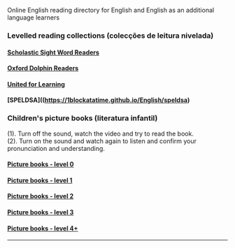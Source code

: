 
Online English reading directory for English and English as an additional language learners   

### Levelled reading collections (colecções de leitura nivelada)

#### [Scholastic Sight Word Readers](https://1blockatatime.github.io/English/schol_swr)  
#### [Oxford Dolphin Readers](https://1blockatatime.github.io/English/oxf_dolph)  
#### [United for Learning](https://1blockatatime.github.io/English/ufl_readers)
#### [SPELDSA]((https://1blockatatime.github.io/English/speldsa)  

### Children's picture books (literatura infantil)

(1). Turn off the sound, watch the video and try to read the book.  
(2). Turn on the sound and watch again to listen and confirm your pronunciation and understanding.  

#### [Picture books - level 0](https://1blockatatime.github.io/English/PICBK0)  
#### [Picture books - level 1](https://1blockatatime.github.io/English/PICBK1)  
#### [Picture books - level 2](https://1blockatatime.github.io/English/PICBK2)  
#### [Picture books - level 3](https://1blockatatime.github.io/English/PICBK3)  
#### [Picture books - level 4+](https://1blockatatime.github.io/English/PICBK4)  

***  
